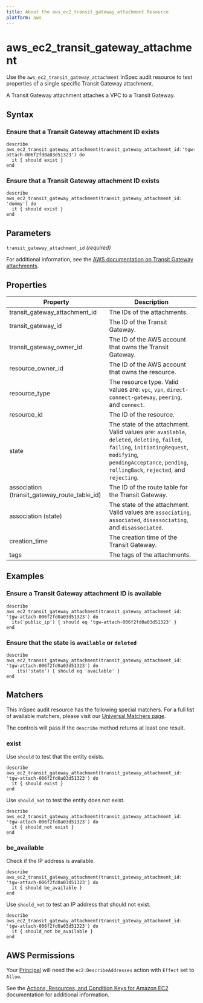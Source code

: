 ```yaml
---
title: About the aws_ec2_transit_gateway_attachment Resource
platform: aws
---
```


# aws_ec2_transit_gateway_attachment

Use the `aws_ec2_transit_gateway_attachment` InSpec audit resource to test properties of a single specific Transit Gateway attachment.

A Transit Gateway attachment attaches a VPC to a Transit Gateway.

## Syntax

### Ensure that a Transit Gateway attachment ID exists

    describe aws_ec2_transit_gateway_attachment(transit_gateway_attachment_id:'tgw-attach-006f2fd0a03d51323') do
      it { should exist }
    end

### Ensure that a Transit Gateway attachment ID exists

    describe aws_ec2_transit_gateway_attachment(transit_gateway_attachment_id: 'dummy') do
      it { should exist }
    end

## Parameters

`transit_gateway_attachment_id` _(required)_

For additional information, see the [AWS documentation on Transit Gateway attachments](https://docs.aws.amazon.com/AWSCloudFormation/latest/UserGuide/aws-resource-ec2-transitgatewayattachment.html).

## Properties

| Property | Description|
| --- | --- |
| transit_gateway_attachment_id | The IDs of the attachments. |
| transit_gateway_id | The ID of the Transit Gateway. |
| transit_gateway_owner_id | The ID of the AWS account that owns the Transit Gateway. |
| resource_owner_id | The ID of the AWS account that owns the resource. |
| resource_type | The resource type. Valid values are: `vpc`, `vpn`, `direct-connect-gateway`, `peering`, and `connect`. |
| resource_id | The ID of the resource. |
| state | The state of the attachment. Valid values are: `available`, `deleted`, `deleting`, `failed`, `failing`, `initiatingRequest`, `modifying`, `pendingAcceptance`, `pending`, `rollingBack`, `rejected`, and `rejecting`. |
| association (transit_gateway_route_table_id) | The ID of the route table for the Transit Gateway. |
| association (state) | The state of the attachment. Valid values are `associating`, `associated`, `disassociating`, and `disassociated`. |
| creation_time | The creation time of the Transit Gateway. |
| tags | The tags of the attachments. |

## Examples

### Ensure a Transit Gateway attachment ID is available

    describe aws_ec2_transit_gateway_attachment(transit_gateway_attachment_id: 'tgw-attach-006f2fd0a03d51323') do
      its('public_ip') { should eq 'tgw-attach-006f2fd0a03d51323' }
    end

### Ensure that the state is `available` or `deleted`

    describe aws_ec2_transit_gateway_attachment(transit_gateway_attachment_id: 'tgw-attach-006f2fd0a03d51323') do
        its('state') { should eq 'available' }
    end

## Matchers

This InSpec audit resource has the following special matchers. For a full list of available matchers, please visit our [Universal Matchers page](https://www.inspec.io/docs/reference/matchers/).

The controls will pass if the `describe` method returns at least one result.

### exist

Use `should` to test that the entity exists.

    describe aws_ec2_transit_gateway_attachment(transit_gateway_attachment_id: 'tgw-attach-006f2fd0a03d51323') do
      it { should exist }
    end

Use `should_not` to test the entity does not exist.

    describe aws_ec2_transit_gateway_attachment(transit_gateway_attachment_id: 'tgw-attach-006f2fd0a03d51323') do
      it { should_not exist }
    end

### be_available

Check if the IP address is available.

    describe aws_ec2_transit_gateway_attachment(transit_gateway_attachment_id: 'tgw-attach-006f2fd0a03d51323') do
      it { should be_available }
    end

Use `should_not` to test an IP address that should not exist.

    describe aws_ec2_transit_gateway_attachment(transit_gateway_attachment_id: 'tgw-attach-006f2fd0a03d51323') do
      it { should_not be_available }
    end

## AWS Permissions

Your [Principal](https://docs.aws.amazon.com/IAM/latest/UserGuide/intro-structure.html#intro-structure-principal) will need the `ec2:DescribeAddresses` action with `Effect` set to `Allow`.

See the [Actions, Resources, and Condition Keys for Amazon EC2](https://docs.aws.amazon.com/IAM/latest/UserGuide/list_amazonec2.html) documentation for additional information.
